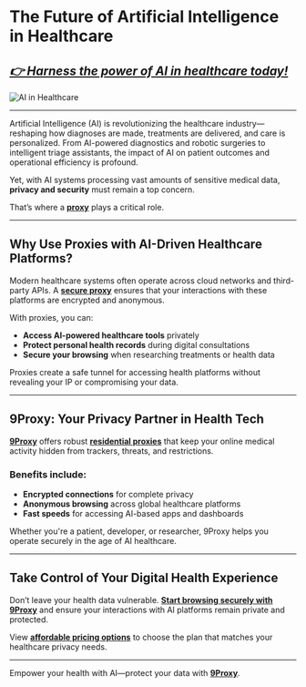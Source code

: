 # The Future of Artificial Intelligence in Healthcare

## *[👉 Harness the power of AI in healthcare today!](https://the9proxy.short.gy/home-github-james2k4)*

![AI in Healthcare](https://cdn.prod.website-files.com/650c1bee516c4e723b11b29a/6520625416e160b319b49c65_651f77a5927fbb32ded51475_AI%2520Automation%2520Is%2520Changing%2520The%2520Healthcare%2520Industry.jpeg)

---

Artificial Intelligence (AI) is revolutionizing the healthcare industry—reshaping how diagnoses are made, treatments are delivered, and care is personalized. From AI-powered diagnostics and robotic surgeries to intelligent triage assistants, the impact of AI on patient outcomes and operational efficiency is profound.

Yet, with AI systems processing vast amounts of sensitive medical data, **privacy and security** must remain a top concern.

That’s where a [**proxy**](https://the9proxy.short.gy/home-github-james2k4) plays a critical role.

---

## Why Use Proxies with AI-Driven Healthcare Platforms?

Modern healthcare systems often operate across cloud networks and third-party APIs. A [**secure proxy**](https://the9proxy.short.gy/pricing-github-james2k4) ensures that your interactions with these platforms are encrypted and anonymous.

With proxies, you can:
- **Access AI-powered healthcare tools** privately
- **Protect personal health records** during digital consultations
- **Secure your browsing** when researching treatments or health data

Proxies create a safe tunnel for accessing health platforms without revealing your IP or compromising your data.

---

## 9Proxy: Your Privacy Partner in Health Tech

[**9Proxy**](https://the9proxy.short.gy/home-github-james2k4) offers robust [**residential proxies**](https://the9proxy.short.gy/pricing-github-james2k4) that keep your online medical activity hidden from trackers, threats, and restrictions.

### Benefits include:
- **Encrypted connections** for complete privacy
- **Anonymous browsing** across global healthcare platforms
- **Fast speeds** for accessing AI-based apps and dashboards

Whether you're a patient, developer, or researcher, 9Proxy helps you operate securely in the age of AI healthcare.

---

## Take Control of Your Digital Health Experience

Don’t leave your health data vulnerable. [**Start browsing securely with 9Proxy**](https://the9proxy.short.gy/pricing-github-james2k4) and ensure your interactions with AI platforms remain private and protected.

View [**affordable pricing options**](https://the9proxy.short.gy/pricing-github-james2k4) to choose the plan that matches your healthcare privacy needs.

---

Empower your health with AI—protect your data with [**9Proxy**](https://the9proxy.short.gy/home-github-james2k4).
